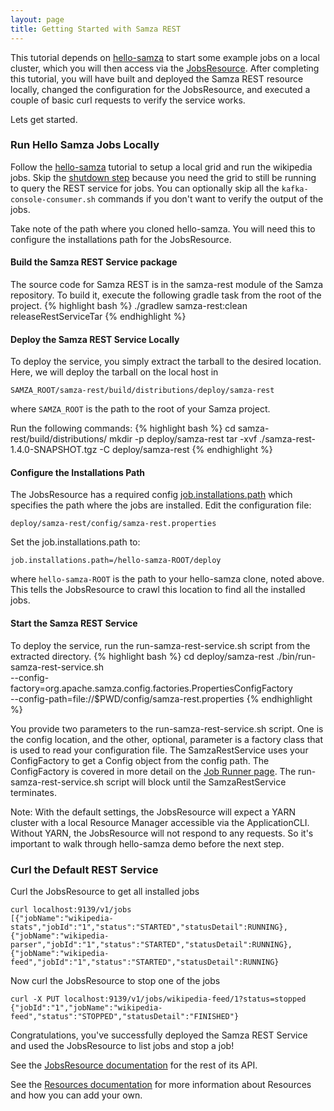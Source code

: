 ```yaml
---
layout: page
title: Getting Started with Samza REST
---
```

<!--
   Licensed to the Apache Software Foundation (ASF) under one or more
   contributor license agreements.  See the NOTICE file distributed with
   this work for additional information regarding copyright ownership.
   The ASF licenses this file to You under the Apache License, Version 2.0
   (the "License"); you may not use this file except in compliance with
   the License.  You may obtain a copy of the License at

       http://www.apache.org/licenses/LICENSE-2.0

   Unless required by applicable law or agreed to in writing, software
   distributed under the License is distributed on an "AS IS" BASIS,
   WITHOUT WARRANTIES OR CONDITIONS OF ANY KIND, either express or implied.
   See the License for the specific language governing permissions and
   limitations under the License.
-->

This tutorial depends on [hello-samza](../../../startup/hello-samza/{{site.version}}/) to start some example jobs on a local cluster, which you will then access via the [JobsResource](../../documentation/{{site.version}}/rest/resources/jobs.html). After completing this tutorial, you will have built and deployed the Samza REST resource locally, changed the configuration for the JobsResource, and executed a couple of basic curl requests to verify the service works.

Lets get started.

### Run Hello Samza Jobs Locally

Follow the [hello-samza](../../../startup/hello-samza/{{site.version}}/) tutorial to setup a local grid and run the wikipedia jobs. Skip the [shutdown step](../../../startup/hello-samza/{{site.version}}/#shutdown) because you need the grid to still be running to query the REST service for jobs. You can optionally skip all the ```kafka-console-consumer.sh``` commands if you don't want to verify the output of the jobs.

Take note of the path where you cloned hello-samza. You will need this to configure the installations path for the JobsResource.


#### Build the Samza REST Service package
The source code for Samza REST is in the samza-rest module of the Samza repository. To build it, execute the following gradle task from the root of the project.
{% highlight bash %}
./gradlew samza-rest:clean releaseRestServiceTar
{% endhighlight %}

#### Deploy the Samza REST Service Locally
To deploy the service, you simply extract the tarball to the desired location. Here, we will deploy the tarball on the local host in

```
SAMZA_ROOT/samza-rest/build/distributions/deploy/samza-rest
```
where ```SAMZA_ROOT``` is the path to the root of your Samza project.

Run the following commands:
{% highlight bash %}
cd samza-rest/build/distributions/
mkdir -p deploy/samza-rest
tar -xvf ./samza-rest-1.4.0-SNAPSHOT.tgz -C deploy/samza-rest
{% endhighlight %}

#### Configure the Installations Path
The JobsResource has a required config [job.installations.path](../../documentation/{{site.version}}/rest/resources/jobs.html#configuration) which specifies the path where the jobs are installed. Edit the configuration file:

```
deploy/samza-rest/config/samza-rest.properties
```

Set the job.installations.path to:

```
job.installations.path=/hello-samza-ROOT/deploy
```

where ```hello-samza-ROOT``` is the path to your hello-samza clone, noted above. This tells the JobsResource to crawl this location to find all the installed jobs.

#### Start the Samza REST Service
To deploy the service, run the run-samza-rest-service.sh script from the extracted directory.
{% highlight bash %}
cd deploy/samza-rest
./bin/run-samza-rest-service.sh  \
  --config-factory=org.apache.samza.config.factories.PropertiesConfigFactory \
  --config-path=file://$PWD/config/samza-rest.properties
{% endhighlight %}

You provide two parameters to the run-samza-rest-service.sh script. One is the config location, and the other, optional, parameter is a factory class that is used to read your configuration file. The SamzaRestService uses your ConfigFactory to get a Config object from the config path. The ConfigFactory is covered in more detail on the [Job Runner page](../../documentation/{{site.version}}/jobs/job-runner.html). The run-samza-rest-service.sh script will block until the SamzaRestService terminates.

Note: With the default settings, the JobsResource will expect a YARN cluster with a local Resource Manager accessible via the ApplicationCLI. Without YARN, the JobsResource will not respond to any requests. So it's important to walk through hello-samza demo before the next step.


### Curl the Default REST Service
Curl the JobsResource to get all installed jobs

```
curl localhost:9139/v1/jobs
[{"jobName":"wikipedia-stats","jobId":"1","status":"STARTED","statusDetail":RUNNING},{"jobName":"wikipedia-parser","jobId":"1","status":"STARTED","statusDetail":RUNNING},{"jobName":"wikipedia-feed","jobId":"1","status":"STARTED","statusDetail":RUNNING}
```

Now curl the JobsResource to stop one of the jobs

```
curl -X PUT localhost:9139/v1/jobs/wikipedia-feed/1?status=stopped
{"jobId":"1","jobName":"wikipedia-feed","status":"STOPPED","statusDetail":"FINISHED"}
```

Congratulations, you've successfully deployed the Samza REST Service and used the JobsResource to list jobs and stop a job!

See the [JobsResource documentation](../../documentation/{{site.version}}/rest/resources/jobs.html) for the rest of its API.

See the [Resources documentation](../../documentation/{{site.version}}/rest/resources.html) for more information about Resources and how you can add your own.

